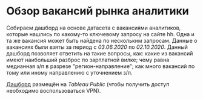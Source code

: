 # Обзор вакансий рынка аналитики
Собираем дашборд на основе датасета с вакансиями аналитиков, которые нашлись по какому-то ключевому запросу на сайте hh. Одна и та же вакансия может быть найдена по нескольким запросам. Данные о вакансиях были взяты за период с *03.06.2020* по *02.10.2020*. Данный дашборд позволяет ответить на такие вопросы, как: какие из вакансий имеют наибольший разброс по зарплатной вилке; чему равна медианная з/п в разрезе "регион-направление"; как много вакансий по тому или иному направлению с уточнением з/п.

[Дашборд](https://public.tableau.com/app/profile/roman.shokalo/viz/KarpovCourses_Visualization_Lesson2_Task2_Roman_Shokalo/JobOpeningsHHDashboard) размещён на *Tableau Public* (чтобы получить доступ необходимо воспользоваться VPN).
